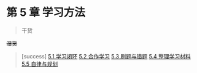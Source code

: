 # 第 5 章 学习方法

> 干货

~~湿货~~

> \[success\] [5.1 学习闭环](circle-of-study.md) [5.2 合作学习](study-team.md) [5.3 刷题与错题](prectise-make-perfect.md) [5.4 整理学习材料](sort-out-the-study-material.md) [5.5 自律与规划](self-regulation-and-arrangement.md)

